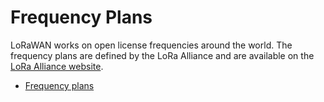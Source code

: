 # Frequency Plans

LoRaWAN works on open license frequencies around the world. The frequency plans are defined by the LoRa Alliance and are available on the [LoRa Alliance website](https://lora-alliance.org/lorawan-for-developers).

- [Frequency plans](https://www.youtube.com/watch?v=Ysso5M7b-fE&pp=ygUORnJlcSBwbGFuIExvUmE%3D)
